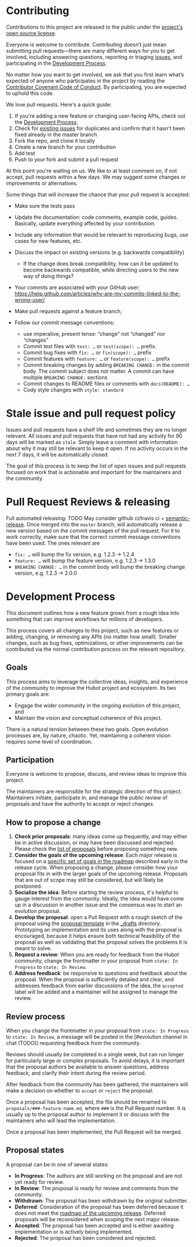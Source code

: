 [issues]: https://github.com/lisy09/k8s-project-template/issues
[all-proposals]: https://github.com/lisy09/k8s-project-template/projects/1
[_drafts]: https://github.com/lisy09/k8s-project-template/new/master/_drafts
[roadmap]: meta/ROADMAP.md
[proposal_template]: meta/proposal_template
[license]: ../LICENSE.md

# Contributing

Contributions to this project are released to the public under the [project's open source license][license].

Everyone is welcome to contribute. Contributing doesn’t just mean submitting pull requests—there are many different ways for you to get involved, including answering questions, reporting or triaging [issues][issues], and participating in the [Development Process](#development-process).

No matter how you want to get involved, we ask that you first learn what’s expected of anyone who participates in the project by reading the [Contributor Covenant Code of Conduct](http://contributor-covenant.org). By participating, you are expected to uphold this code.

We love pull requests. Here's a quick guide:

1. If you're adding a new feature or changing user-facing APIs, check out the [Development Process](#development-process).
2. Check for [existing issues][issues] for duplicates and confirm that it hasn't been fixed already in the master branch
3. Fork the repo, and clone it locally
4. Create a new branch for your contribution
5. Add test
6. Push to your fork and submit a pull request

At this point you're waiting on us. We like to at least comment on, if not
accept, pull requests within a few days. We may suggest some changes or improvements or alternatives.

Some things that will increase the chance that your pull request is accepted:

* Make sure the tests pass
* Update the documentation: code comments, example code, guides. Basically,
  update everything affected by your contribution.
* Include any information that would be relevant to reproducing bugs, use cases for new features, etc.

* Discuss the impact on existing versions (e.g. backwards compatibility)
  * If the change does break compatibility, how can it be updated to become backwards compatible, while directing users to the new way of doing things?
* Your commits are associated with your GitHub user: https://help.github.com/articles/why-are-my-commits-linked-to-the-wrong-user/
* Make pull requests against a feature branch,
* Follow our commit message conventions:
  * use imperative, present tense: “change” not “changed” nor “changes”
  * Commit test files with `test: …` or `test(scope): …` prefix.
  * Commit bug fixes with `fix: …` or `fix(scope): …` prefix
  * Commit features with `feature: …` or `feature(scope): …` prefix
  * Commit breaking changes by adding `BREAKING CHANGE:` in the commit body.
    The commit subject does not matter. A commit can have multiple `BREAKING CHANGE:`
    sections
  * Commit changes to README files or comments with `docs(README): …`
  * Cody style changes with `style: standard`

# Stale issue and pull request policy

Issues and pull requests have a shelf life and sometimes they are no longer relevant. All issues and pull requests that have not had any activity for 90 days will be marked as `stale`. Simply leave a comment with information about why it may still be relevant to keep it open. If no activity occurs in the next 7 days, it will be automatically closed.

The goal of this process is to keep the list of open issues and pull requests focused on work that is actionable and important for the maintainers and the community.

# Pull Request Reviews & releasing

Full automated releasing: TODO
May consider github ci/travis ci + [semantic-release](https://github.com/semantic-release/semantic-release). 
Once merged into the `master` branch, will automatically release a new version based on the commit messages of the pull request. For it to work correctly, make sure that the correct commit message conventions have been used. The ones relevant are

* `fix: …` will bump the fix version, e.g. 1.2.3 → 1.2.4
* `feature: …` will bump the feature version, e.g. 1.2.3 → 1.3.0
* `BREAKING CHANGE: …` in the commit body will bump the breaking change version, e.g. 1.2.3 → 2.0.0

# Development Process

This document outlines how a new feature grows from a rough idea into something that can improve workflows for millions of developers.

This process covers all changes to this project, such as new features or adding, changing, or removing any APIs (no matter how small). Smaller changes, such as bug fixes, optimizations, or other improvements can be contributed via the normal contribution process on the relevant repository.

## Goals

This process aims to leverage the collective ideas, insights, and experience of the community to improve the Hubot project and ecosystem. Its two primary goals are:

* Engage the wider community in the ongoing evolution of this project, and
* Maintain the vision and conceptual coherence of this project.

There is a natural tension between these two goals. Open evolution processes are, by nature, chaotic. Yet, maintaining a coherent vision requires some level of coordination. 

## Participation

Everyone is welcome to propose, discuss, and review ideas to improve this project.

The maintainers are responsible for the strategic direction of this project. Maintainers initiate, participate in, and manage the public review of proposals and have the authority to accept or reject changes.

## How to propose a change

1. **Check prior proposals**: many ideas come up frequently, and may either be in active discussion, or may have been discussed and rejected. Please check the [list of proposals][all-proposals] before proposing something new.
2. **Consider the goals of the upcoming release**: Each major release is focused on a [specific set of goals in the roadmap][roadmap] described early in the release cycle. When proposing a change, please consider how your proposal fits in with the larger goals of the upcoming release. Proposals that are out of scope may still be considered, but will likely be postponed.
3. **Socialize the idea**: Before starting the review process, it's helpful to gauge interest from the community. Ideally, the idea would have come up in a discussion in another issue and the consensus was to start an evolution proposal.
4. **Develop the proposal**: open a Pull Request with a rough sketch of the proposal using the [proposal template][proposal_template] in the [_drafts][_drafts] directory. Prototyping an implementation and its uses along with the proposal is encouraged, because it helps ensure both technical feasibility of the proposal as well as validating that the proposal solves the problems it is meant to solve.
5. **Request a review**: When you are ready for feedback from the Hubot community, change the frontmatter in your proposal from `state: In Progress` to `state: In Review`.
6. **Address feedback**: be responsive to questions and feedback about the proposal. When the proposal is sufficiently detailed and clear, and addresses feedback from earlier discussions of the idea, the `accepted` label will be added and a maintainer will be assigned to manage the review.

## Review process

When you change the frontmatter in your proposal from `state: In Progress` to `state: In Review`, a message will be posted in the [#evolution channel in chat (TODO)] requesting feedback from the community.

Reviews should usually be completed in a single week, but can run longer for particularly large or complex proposals. To avoid delays, it is important that the proposal authors be available to answer questions, address feedback, and clarify their intent during the review period.

After feedback from the community has been gathered, the maintainers will make a decision on whether to `accept` or `reject` the proposal.

Once a proposal has been accepted, the file should be renamed to `proposals/###-feature-name.md`, where `###` is the Pull Request number. It is usually up to the proposal author to implement it or discuss with the maintainers who will lead the implementation.

Once a proposal has been implemented, the Pull Request will be merged.

## Proposal states

A proposal can be in one of several states:

* **In Progress**: The authors are still working on the proposal and are not yet ready for review.
* **In Review**: The proposal is ready for review and comments from the community.
* **Withdrawn**: The proposal has been withdrawn by the original submitter.
* **Deferred**: Consideration of the proposal has been deferred because it does not meet the [roadmap of the upcoming release][roadmap]. Deferred proposals will be reconsidered when scoping the next major release.
* **Accepted**: The proposal has been accepted and is either awaiting implementation or is actively being implemented.
* **Rejected**: The proposal has been considered and rejected.